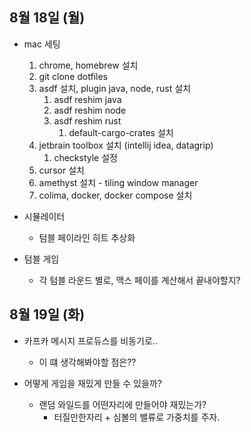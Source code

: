 
## 8월 18일 (월)

- mac 세팅 
	1. chrome, homebrew 설치
	2. git clone dotfiles
	3. asdf 설치, plugin java, node, rust 설치
		1. asdf reshim java
		2. asdf reshim node
		3. asdf reshim rust
			1. default-cargo-crates 설치
	4. jetbrain toolbox 설치 (intellij idea, datagrip)
		1. checkstyle 설정
	5. cursor 설치
	6. amethyst 설치 - tiling window manager
	7. colima, docker, docker compose 설치


- 시뮬레이터
	- 텀블 페이라인 히트 추상화

- 텀블 게임
	- 각 텀블 라운드 별로, 맥스 페이를 계산해서 끝내야할지?

## 8월  19일 (화)

- 카프카 메시지 프로듀스를 비동기로..
	- 이 떄 생각해봐야할 점은??

- 어떻게 게임을 재밌게 만들 수 있을까?
	- 랜덤 와일드를 어떤자리에 만들어야 재밌는가?
		- 터질만한자리 + 심볼의 밸류로 가중치를 주자.